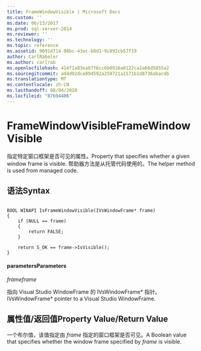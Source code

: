 ```yaml
---
title: FrameWindowVisible | Microsoft Docs
ms.custom: ''
ms.date: 06/13/2017
ms.prod: sql-server-2014
ms.reviewer: ''
ms.technology: ''
ms.topic: reference
ms.assetid: 9091d714-98bc-43ec-b8d1-9c892cb57f19
author: CarlRabeler
ms.author: carlrab
ms.openlocfilehash: 414f1a03ea87f6cc6b0916a0122ca2a66d5855a2
ms.sourcegitcommit: ad4d92dce894592a259721a1571b1d8736abacdb
ms.translationtype: MT
ms.contentlocale: zh-CN
ms.lasthandoff: 08/04/2020
ms.locfileid: "87694406"
---
```

# <a name="framewindowvisible"></a><span data-ttu-id="43f40-102">FrameWindowVisible</span><span class="sxs-lookup"><span data-stu-id="43f40-102">FrameWindowVisible</span></span>
  <span data-ttu-id="43f40-103">指定特定窗口框架是否可见的属性。</span><span class="sxs-lookup"><span data-stu-id="43f40-103">Property that specifies whether a given window frame is visible.</span></span> <span data-ttu-id="43f40-104">帮助器方法是从托管代码使用的。</span><span class="sxs-lookup"><span data-stu-id="43f40-104">The helper method is used from managed code.</span></span>  
  
## <a name="syntax"></a><span data-ttu-id="43f40-105">语法</span><span class="sxs-lookup"><span data-stu-id="43f40-105">Syntax</span></span>  
  
```  
  
BOOL WINAPI IsFrameWindowVisible(IVsWindowFrame* frame)  
{  
    if (NULL == frame)  
    {  
        return FALSE;  
    }  
  
    return S_OK == frame->IsVisible();  
}  
```  
  
#### <a name="parameters"></a><span data-ttu-id="43f40-106">parameters</span><span class="sxs-lookup"><span data-stu-id="43f40-106">Parameters</span></span>  
 <span data-ttu-id="43f40-107">*frame*</span><span class="sxs-lookup"><span data-stu-id="43f40-107">*frame*</span></span>  
  
 <span data-ttu-id="43f40-108">指向 Visual Studio WindowFrame 的 IVsWindowFrame\* 指针。</span><span class="sxs-lookup"><span data-stu-id="43f40-108">IVsWindowFrame\* pointer to a Visual Studio WindowFrame.</span></span>  
  
## <a name="property-valuereturn-value"></a><span data-ttu-id="43f40-109">属性值/返回值</span><span class="sxs-lookup"><span data-stu-id="43f40-109">Property Value/Return Value</span></span>  
 <span data-ttu-id="43f40-110">一个布尔值，该值指定由 *frame* 指定的窗口框架是否可见。</span><span class="sxs-lookup"><span data-stu-id="43f40-110">A Boolean value that specifies whether the window frame specified by *frame* is visible.</span></span>  
  

<!-- Necessary temporarily. GeneMi, 2018-05-01.
     But 'release-sql2014-migration' should win the Conflict Resolution later in May, because this will then be a good link!
## See Also  
 [SqlToolsVSNativeHelpers](sqltoolsvsnativehelpers.md)  
-->
  
  
